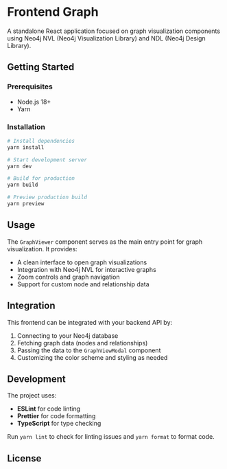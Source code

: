 # Frontend Graph

A standalone React application focused on graph visualization components using Neo4j NVL (Neo4j Visualization Library) and NDL (Neo4j Design Library).

## Getting Started

### Prerequisites

- Node.js 18+
- Yarn

### Installation

```bash
# Install dependencies
yarn install

# Start development server
yarn dev

# Build for production
yarn build

# Preview production build
yarn preview
```

## Usage

The `GraphViewer` component serves as the main entry point for graph visualization. It provides:

- A clean interface to open graph visualizations
- Integration with Neo4j NVL for interactive graphs
- Zoom controls and graph navigation
- Support for custom node and relationship data

## Integration

This frontend can be integrated with your backend API by:

1. Connecting to your Neo4j database
2. Fetching graph data (nodes and relationships)
3. Passing the data to the `GraphViewModal` component
4. Customizing the color scheme and styling as needed

## Development

The project uses:

- **ESLint** for code linting
- **Prettier** for code formatting
- **TypeScript** for type checking

Run `yarn lint` to check for linting issues and `yarn format` to format code.

## License
